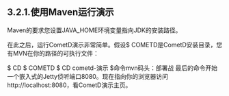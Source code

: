 ## 3.2.1.使用Maven运行演示
Maven的要求您设置JAVA_HOME环境变量指向JDK的安装路径。

在此之后，运行CometD演示非常简单。假设$ COMETD是CometD安装目录，您有MVN在你的路径的可执行文件：

$ CD $ COMETD
$ CD cometd-演示
$命令mvn码头：部署战
最后的命令开始一个嵌入式的Jetty侦听端口8080。现在指向你的浏览器访问http://localhost:8080，看CometD演示主页。
